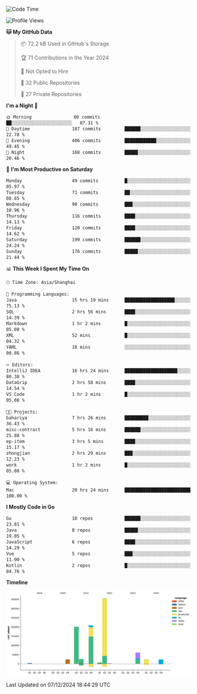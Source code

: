 <!--START_SECTION:waka-->
![Code Time](http://img.shields.io/badge/Code%20Time-2%2C966%20hrs%204%20mins-blue)

![Profile Views](http://img.shields.io/badge/Profile%20Views-0-blue)

**🐱 My GitHub Data** 

> 📦 72.2 kB Used in GitHub's Storage 
 > 
> 🏆 71 Contributions in the Year 2024
 > 
> 🚫 Not Opted to Hire
 > 
> 📜 32 Public Repositories 
 > 
> 🔑 27 Private Repositories 
 > 
**I'm a Night 🦉** 

```text
🌞 Morning                60 commits          ██░░░░░░░░░░░░░░░░░░░░░░░   07.31 % 
🌆 Daytime                187 commits         ██████░░░░░░░░░░░░░░░░░░░   22.78 % 
🌃 Evening                406 commits         ████████████░░░░░░░░░░░░░   49.45 % 
🌙 Night                  168 commits         █████░░░░░░░░░░░░░░░░░░░░   20.46 % 
```
📅 **I'm Most Productive on Saturday** 

```text
Monday                   49 commits          █░░░░░░░░░░░░░░░░░░░░░░░░   05.97 % 
Tuesday                  71 commits          ██░░░░░░░░░░░░░░░░░░░░░░░   08.65 % 
Wednesday                90 commits          ███░░░░░░░░░░░░░░░░░░░░░░   10.96 % 
Thursday                 116 commits         ████░░░░░░░░░░░░░░░░░░░░░   14.13 % 
Friday                   120 commits         ████░░░░░░░░░░░░░░░░░░░░░   14.62 % 
Saturday                 199 commits         ██████░░░░░░░░░░░░░░░░░░░   24.24 % 
Sunday                   176 commits         █████░░░░░░░░░░░░░░░░░░░░   21.44 % 
```


📊 **This Week I Spent My Time On** 

```text
🕑︎ Time Zone: Asia/Shanghai

💬 Programming Languages: 
Java                     15 hrs 19 mins      ███████████████████░░░░░░   75.13 % 
SQL                      2 hrs 56 mins       ████░░░░░░░░░░░░░░░░░░░░░   14.39 % 
Markdown                 1 hr 2 mins         █░░░░░░░░░░░░░░░░░░░░░░░░   05.08 % 
XML                      52 mins             █░░░░░░░░░░░░░░░░░░░░░░░░   04.32 % 
YAML                     10 mins             ░░░░░░░░░░░░░░░░░░░░░░░░░   00.86 % 

🔥 Editors: 
IntelliJ IDEA            16 hrs 24 mins      ████████████████████░░░░░   80.38 % 
DataGrip                 2 hrs 58 mins       ████░░░░░░░░░░░░░░░░░░░░░   14.54 % 
VS Code                  1 hr 2 mins         █░░░░░░░░░░░░░░░░░░░░░░░░   05.08 % 

🐱‍💻 Projects: 
bahariya                 7 hrs 26 mins       █████████░░░░░░░░░░░░░░░░   36.43 % 
misc-contract            5 hrs 16 mins       ██████░░░░░░░░░░░░░░░░░░░   25.88 % 
ep-item                  3 hrs 5 mins        ████░░░░░░░░░░░░░░░░░░░░░   15.17 % 
zhongjian                2 hrs 29 mins       ███░░░░░░░░░░░░░░░░░░░░░░   12.23 % 
work                     1 hr 2 mins         █░░░░░░░░░░░░░░░░░░░░░░░░   05.08 % 

💻 Operating System: 
Mac                      20 hrs 24 mins      █████████████████████████   100.00 % 
```

**I Mostly Code in Go** 

```text
Go                       10 repos            ██████░░░░░░░░░░░░░░░░░░░   23.81 % 
Java                     8 repos             █████░░░░░░░░░░░░░░░░░░░░   19.05 % 
JavaScript               6 repos             ████░░░░░░░░░░░░░░░░░░░░░   14.29 % 
Vue                      5 repos             ███░░░░░░░░░░░░░░░░░░░░░░   11.90 % 
Kotlin                   2 repos             █░░░░░░░░░░░░░░░░░░░░░░░░   04.76 % 
```



**Timeline**

![Lines of Code chart](https://raw.githubusercontent.com/youtiaoguagua/youtiaoguagua/master/assets/bar_graph.png)


 Last Updated on 07/12/2024 18:44:29 UTC
<!--END_SECTION:waka-->